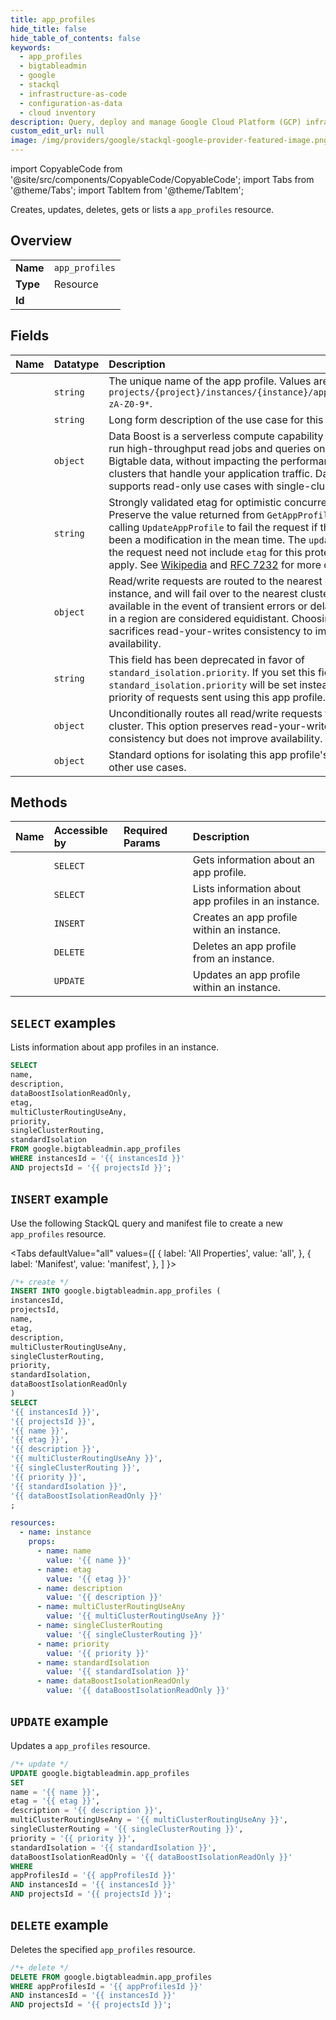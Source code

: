 ```yaml
---
title: app_profiles
hide_title: false
hide_table_of_contents: false
keywords:
  - app_profiles
  - bigtableadmin
  - google
  - stackql
  - infrastructure-as-code
  - configuration-as-data
  - cloud inventory
description: Query, deploy and manage Google Cloud Platform (GCP) infrastructure and resources using SQL
custom_edit_url: null
image: /img/providers/google/stackql-google-provider-featured-image.png
---
```


import CopyableCode from '@site/src/components/CopyableCode/CopyableCode';
import Tabs from '@theme/Tabs';
import TabItem from '@theme/TabItem';

Creates, updates, deletes, gets or lists a <code>app_profiles</code> resource.

## Overview
<table><tbody>
<tr><td><b>Name</b></td><td><code>app_profiles</code></td></tr>
<tr><td><b>Type</b></td><td>Resource</td></tr>
<tr><td><b>Id</b></td><td><CopyableCode code="google.bigtableadmin.app_profiles" /></td></tr>
</tbody></table>

## Fields
| Name | Datatype | Description |
|:-----|:---------|:------------|
| <CopyableCode code="name" /> | `string` | The unique name of the app profile. Values are of the form `projects/{project}/instances/{instance}/appProfiles/_a-zA-Z0-9*`. |
| <CopyableCode code="description" /> | `string` | Long form description of the use case for this AppProfile. |
| <CopyableCode code="dataBoostIsolationReadOnly" /> | `object` | Data Boost is a serverless compute capability that lets you run high-throughput read jobs and queries on your Bigtable data, without impacting the performance of the clusters that handle your application traffic. Data Boost supports read-only use cases with single-cluster routing. |
| <CopyableCode code="etag" /> | `string` | Strongly validated etag for optimistic concurrency control. Preserve the value returned from `GetAppProfile` when calling `UpdateAppProfile` to fail the request if there has been a modification in the mean time. The `update_mask` of the request need not include `etag` for this protection to apply. See [Wikipedia](https://en.wikipedia.org/wiki/HTTP_ETag) and [RFC 7232](https://tools.ietf.org/html/rfc7232#section-2.3) for more details. |
| <CopyableCode code="multiClusterRoutingUseAny" /> | `object` | Read/write requests are routed to the nearest cluster in the instance, and will fail over to the nearest cluster that is available in the event of transient errors or delays. Clusters in a region are considered equidistant. Choosing this option sacrifices read-your-writes consistency to improve availability. |
| <CopyableCode code="priority" /> | `string` | This field has been deprecated in favor of `standard_isolation.priority`. If you set this field, `standard_isolation.priority` will be set instead. The priority of requests sent using this app profile. |
| <CopyableCode code="singleClusterRouting" /> | `object` | Unconditionally routes all read/write requests to a specific cluster. This option preserves read-your-writes consistency but does not improve availability. |
| <CopyableCode code="standardIsolation" /> | `object` | Standard options for isolating this app profile's traffic from other use cases. |

## Methods
| Name | Accessible by | Required Params | Description |
|:-----|:--------------|:----------------|:------------|
| <CopyableCode code="get" /> | `SELECT` | <CopyableCode code="appProfilesId, instancesId, projectsId" /> | Gets information about an app profile. |
| <CopyableCode code="list" /> | `SELECT` | <CopyableCode code="instancesId, projectsId" /> | Lists information about app profiles in an instance. |
| <CopyableCode code="create" /> | `INSERT` | <CopyableCode code="instancesId, projectsId" /> | Creates an app profile within an instance. |
| <CopyableCode code="delete" /> | `DELETE` | <CopyableCode code="appProfilesId, instancesId, projectsId" /> | Deletes an app profile from an instance. |
| <CopyableCode code="patch" /> | `UPDATE` | <CopyableCode code="appProfilesId, instancesId, projectsId" /> | Updates an app profile within an instance. |

## `SELECT` examples

Lists information about app profiles in an instance.

```sql
SELECT
name,
description,
dataBoostIsolationReadOnly,
etag,
multiClusterRoutingUseAny,
priority,
singleClusterRouting,
standardIsolation
FROM google.bigtableadmin.app_profiles
WHERE instancesId = '{{ instancesId }}'
AND projectsId = '{{ projectsId }}'; 
```

## `INSERT` example

Use the following StackQL query and manifest file to create a new <code>app_profiles</code> resource.

<Tabs
    defaultValue="all"
    values={[
        { label: 'All Properties', value: 'all', },
        { label: 'Manifest', value: 'manifest', },
    ]
}>
<TabItem value="all">

```sql
/*+ create */
INSERT INTO google.bigtableadmin.app_profiles (
instancesId,
projectsId,
name,
etag,
description,
multiClusterRoutingUseAny,
singleClusterRouting,
priority,
standardIsolation,
dataBoostIsolationReadOnly
)
SELECT 
'{{ instancesId }}',
'{{ projectsId }}',
'{{ name }}',
'{{ etag }}',
'{{ description }}',
'{{ multiClusterRoutingUseAny }}',
'{{ singleClusterRouting }}',
'{{ priority }}',
'{{ standardIsolation }}',
'{{ dataBoostIsolationReadOnly }}'
;
```
</TabItem>
<TabItem value="manifest">

```yaml
resources:
  - name: instance
    props:
      - name: name
        value: '{{ name }}'
      - name: etag
        value: '{{ etag }}'
      - name: description
        value: '{{ description }}'
      - name: multiClusterRoutingUseAny
        value: '{{ multiClusterRoutingUseAny }}'
      - name: singleClusterRouting
        value: '{{ singleClusterRouting }}'
      - name: priority
        value: '{{ priority }}'
      - name: standardIsolation
        value: '{{ standardIsolation }}'
      - name: dataBoostIsolationReadOnly
        value: '{{ dataBoostIsolationReadOnly }}'

```
</TabItem>
</Tabs>

## `UPDATE` example

Updates a <code>app_profiles</code> resource.

```sql
/*+ update */
UPDATE google.bigtableadmin.app_profiles
SET 
name = '{{ name }}',
etag = '{{ etag }}',
description = '{{ description }}',
multiClusterRoutingUseAny = '{{ multiClusterRoutingUseAny }}',
singleClusterRouting = '{{ singleClusterRouting }}',
priority = '{{ priority }}',
standardIsolation = '{{ standardIsolation }}',
dataBoostIsolationReadOnly = '{{ dataBoostIsolationReadOnly }}'
WHERE 
appProfilesId = '{{ appProfilesId }}'
AND instancesId = '{{ instancesId }}'
AND projectsId = '{{ projectsId }}';
```

## `DELETE` example

Deletes the specified <code>app_profiles</code> resource.

```sql
/*+ delete */
DELETE FROM google.bigtableadmin.app_profiles
WHERE appProfilesId = '{{ appProfilesId }}'
AND instancesId = '{{ instancesId }}'
AND projectsId = '{{ projectsId }}';
```
